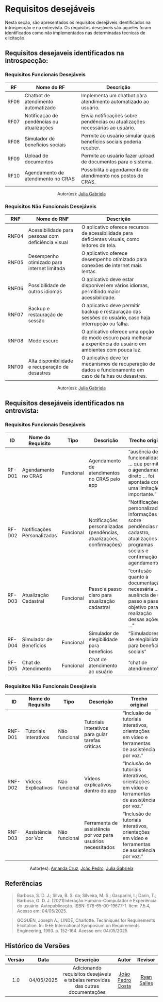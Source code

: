 # Requisitos desejáveis

Nesta seção, são apresentados os requisitos desejáveis identificados na introspecção e na entrevista. Os requisitos desejáveis são aqueles foram identificados como não implementados nas determinadas tecnicas de elicitação.

## Requisitos desejaveis identificados na introspecção:

### Requisitos Funcionais Desejáveis

| RF    | Nome do RF                                | Descrição                                                                 |
|-------|-------------------------------------------|---------------------------------------------------------------------------|
| RF06  | Chatbot de atendimento automatizado       | Implementa um chatbot para atendimento automatizado ao usuário.          |
| RF07  | Notificação de pendências ou atualizações | Envia notificações sobre pendências ou atualizações necessárias ao usuário.|
| RF08  | Simulador de benefícios sociais          | Permite ao usuário simular quais benefícios sociais poderia receber.      |
| RF09  | Upload de documentos                     | Permite ao usuário fazer upload de documentos para o sistema.            |
| RF10  | Agendamento de atendimento no CRAS       | Possibilita o agendamento de atendimento nos postos de CRAS.             |
<center>
    Autor(es): <a href="https://github.com/JuliaGabP" target="_blank">Julia Gabriela</a>
</center>

### Requisitos Não Funcionais Desejáveis

| RNF   | Nome do RNF                              | Descrição                                                                 |
|-------|------------------------------------------|---------------------------------------------------------------------------|
| RNF04 | Acessibilidade para pessoas com deficiência visual | O aplicativo oferece recursos de acessibilidade para deficientes visuais, como leitores de tela. |
| RNF05 | Desempenho otimizado para internet limitada | O aplicativo oferece desempenho otimizado para conexões de internet mais lentas.|
| RNF06 | Possibilidade de outros idiomas          | O aplicativo deve estar disponível em vários idiomas, permitindo maior acessibilidade. |
| RNF07 | Backup e restauração de sessão           | O aplicativo deve permitir backup e restauração das sessões do usuário, caso haja interrupção ou falha.|
| RNF08 | Modo escuro                              | O aplicativo oferece uma opção de modo escuro para melhorar a experiência do usuário em ambientes com pouca luz. |
| RNF09 | Alta disponibilidade e recuperação de desastres | O aplicativo deve ter mecanismos de recuperação de dados e funcionamento em caso de falhas ou desastres. |
<center>
    Autor(es): <a href="https://github.com/JuliaGabP" target="_blank">Julia Gabriela</a>
</center>

## Requisitos desejáveis identificados na entrevista:

### Requisitos Funcionais Desejáveis

| ID       | Nome do Requisito               | Tipo            | Descrição                                      | Trecho original                                                                 |
|----------|---------------------------------|-----------------|------------------------------------------------|---------------------------------------------------------------------------------|
| RF-D01   | Agendamento no CRAS            | Funcional       | Agendamento de atendimentos no CRAS pelo app   | “ausência de funcionalidades … que permitam o agendamento direto … foi apontada como uma limitação importante.” |
| RF-D02   | Notificações Personalizadas    | Funcional       | Notificações personalizadas (pendências, atualizações, confirmações) | “Notificações personalizadas: Informações sobre pendências no cadastro, atualizações de programas sociais e confirmação de agendamentos.” |
| RF-D03   | Atualização Cadastral          | Funcional       | Passo a passo claro para atualização cadastral | “confusão quanto à documentação necessária … ausência de um passo a passo objetivo para realização dessas ações …” |
| RF-D04   | Simulador de Benefícios        | Funcional       | Simulador de elegibilidade para benefícios     | “Simuladores de elegibilidade para benefícios sociais”                          |
| RF-D05   | Chat de Atendimento            | Funcional       | Chat de atendimento ao usuário                 | “chat de atendimento”                                                          |

### Requisitos Não Funcionais Desejáveis

| ID       | Nome do Requisito               | Tipo            | Descrição                                      | Trecho original                                                                 |
|----------|---------------------------------|-----------------|------------------------------------------------|---------------------------------------------------------------------------------|
| RNF-D01  | Tutoriais Interativos          | Não funcional   | Tutoriais interativos para guiar tarefas críticas | “Inclusão de tutoriais interativos, orientações em vídeo e ferramentas de assistência por voz.” |
| RNF-D02  | Vídeos Explicativos            | Não funcional   | Vídeos explicativos dentro do app              | “Inclusão de tutoriais interativos, orientações em vídeo e ferramentas de assistência por voz.” |
| RNF-D03  | Assistência por Voz            | Não funcional   | Ferramenta de assistência por voz para usuários necessitados | “Inclusão de tutoriais interativos, orientações em vídeo e ferramentas de assistência por voz.” |
<center>
    Autor(es): <a href="https://github.com/mandicrz" target="_blank">Amanda Cruz</a>, <a href="https://github.com/johnaopedro" target="_blank">João Pedro</a>, <a href="https://github.com/JuliaGabP" target="_blank">Julia Gabriela</a>
</center>

## Referências

> Barbosa, S. D. J.; Silva, B. S. da; Silveira, M. S.; Gasparini, I.; Darin, T.; Barbosa, G. D. J. (2021)Interação Humano-Computador e Experiência do usuário. Autopublicação. ISBN: 978-65-00-19677-1. Item: 7.5.4, Acesso em: 04/05/2025.

> GOGUEN, Joseph A.; LINDE, Charlotte. Techniques for Requirements Elicitation. In: IEEE International Symposium on Requirements Engineering, 1993. p. 152-164. Acesso em: 04/05/2025.

## Histórico de Versões

| Versão | Data | Descrição  | Autor        | Revisor |
| :-----: | :----: | :----------: | :------------: | :--------: |
| 1.0    | 04/05/2025 | Adicionando requisitos desejáveis e tabelas removidas das outras documentações | [João Pedro Costa](https://github.com/johnaopedro)                   | [Ryan Salles](https://github.com/RA-Salles)                      |